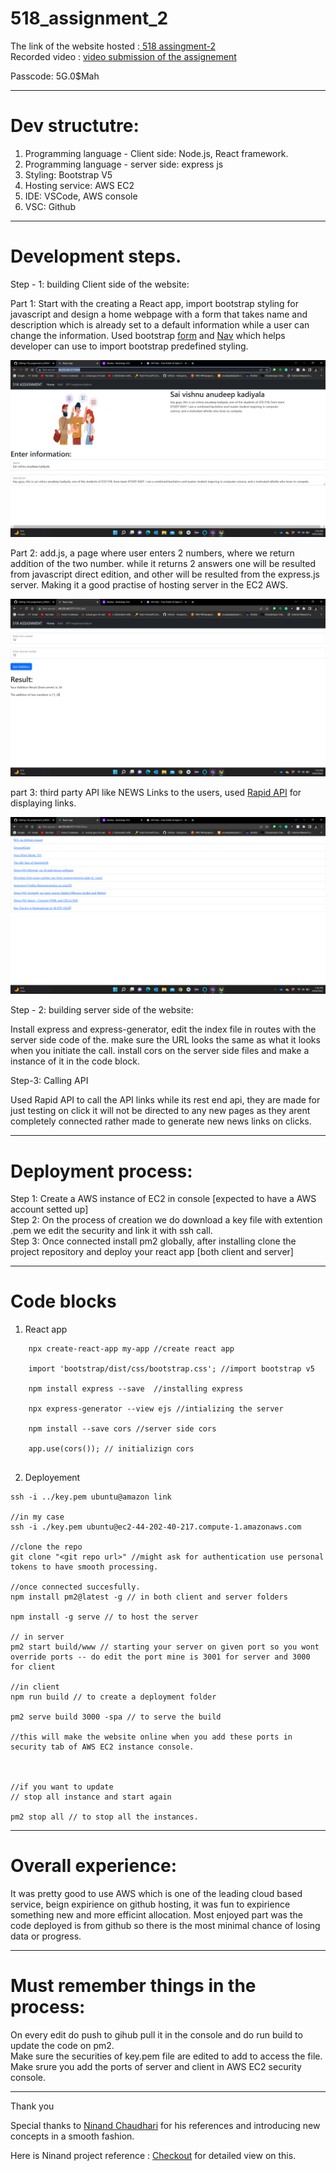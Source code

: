 # 518_assignment_2

The link of the website hosted :<a href = "http://44.202.40.217:3000/"> 518 assingment-2 </a> <br/>
Recorded video : <a href = "https://albany.zoom.us/rec/share/IUK6HZ_AkSIhRXR1ZEiZc6nGY3S3jW-LA9vx_fKWkt5M833MjT0mQZ8WRFusLMWn.mVG1MUnkid8PpcdW?startTime=1665363058000"> video submission of the assignement </a>
<p>Passcode: 5G.0$Mah</p>

---
# Dev structutre:

1. Programming language - Client side: Node.js, React framework. <br/>
2. Programming language - server side: express js <br/>
3. Styling: Bootstrap V5 <br/>
4. Hosting service: AWS EC2 <br/>
5. IDE: VSCode, AWS console <br/>
6. VSC: Github <br/>
  
---
# Development steps.
Step - 1: building Client side of the website:

Part 1: Start with the creating a React app, import bootstrap styling for javascript and design a home webpage with a form that takes name and description which is already set to a default information while a user can change the information. Used bootstrap <a href="https://getbootstrap.com/docs/4.0/components/forms/">form</a> and <a href="https://getbootstrap.com/docs/5.0/components/navbar/">Nav</a> 
which helps developer can use to import bootstrap predefined styling.

<img src="/Screenshot 2022-10-10 19.35.48.png" />

Part 2: add.js, a page where user enters 2 numbers, where we return addition of the two number. while it returns 2 answers one will be resulted from javascript direct edition, and other will be resulted from the express.js server. Making it a good practise of hosting server in the EC2 AWS.

<img src="/Screenshot 2022-10-10 19.36.00.png" />

part 3: third party API like NEWS Links to the users, used <a href = "https://rapidapi.com/hub">Rapid API</a> for displaying links.

<img src="/Screenshot 2022-10-10 19.36.07.png" />

Step - 2: building server side of the website:

Install express and express-generator, edit the index file in routes with the server side code of the. make sure the URL looks the same as what it looks when you initiate the call. install cors on the server side files and make a instance of it in the code block.

Step-3: Calling API

Used Rapid API to call the API links while its rest end api, they are made for just testing on click it will not be directed to any new pages as they arent completely connected rather made to generate new news links on clicks.

---
# Deployment process:
Step 1: Create a AWS instance of EC2 in console [expected to have a AWS account setted up] <br>
Step 2: On the process of creation we do download a key file with extention .pem we edit the security and link it with ssh call.<br>
Step 3: Once connected install pm2 globally, after installing clone the project repository and deploy your react app [both client and server] <br>

--- 
# Code blocks 
1. React app
```
    npx create-react-app my-app //create react app
  
    import 'bootstrap/dist/css/bootstrap.css'; //import bootstrap v5
  
    npm install express --save  //installing express
   
    npx express-generator --view ejs //intializing the server 
   
    npm install --save cors //server side cors
   
    app.use(cors()); // initializign cors
     
```

2. Deployement
 ```
 ssh -i ../key.pem ubuntu@amazon link 
 
 //in my case 
 ssh -i ./key.pem ubuntu@ec2-44-202-40-217.compute-1.amazonaws.com
 
 //clone the repo
 git clone "<git repo url>" //might ask for authentication use personal tokens to have smooth processing.
 
 //once connected succesfully.
 npm install pm2@latest -g // in both client and server folders
 
 npm install -g serve // to host the server 

// in server 
pm2 start build/www // starting your server on given port so you wont override ports -- do edit the port mine is 3001 for server and 3000 for client
 
 //in client
 npm run build // to create a deployment folder
 
 pm2 serve build 3000 -spa // to serve the build
 
 //this will make the website online when you add these ports in security tab of AWS EC2 instance console.
 
 
 
 //if you want to update
 // stop all instance and start again
 
 pm2 stop all // to stop all the instances.
 ```

---

# Overall experience: 
It was pretty good to use AWS which is one of the leading cloud based service, beign expirience on github hosting, it was fun to expirience something new and more efficint allocation.
Most enjoyed part was the code deployed is from github so there is the most minimal chance of losing data or progress. 

---
# Must remember things in the process:
On every edit do push to gihub pull it in the console and do run build to update the code on pm2. <br/>
Make sure the securities of key.pem file are edited to add to access the file. <br/>
Make srure you add the ports of server and client in AWS EC2 security console. <br/>

--- 
Thank you 

Special thanks to <a href="https://github.com/ninadpchaudhari?tab=repositories">Ninand Chaudhari</a> for his references and introducing new concepts in a smooth fashion.

Here is Ninand project reference : <a href = "https://github.com/ninadpchaudhari/React-Tutorial"> Checkout</a> for detailed view on this.



